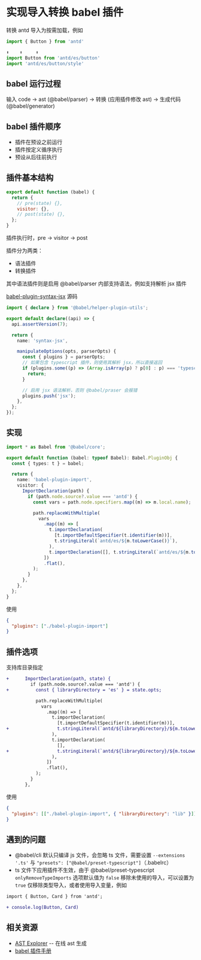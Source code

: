 # 实现导入转换 babel 插件

转换 antd 导入为按需加载，例如

```js
import { Button } from 'antd'

⬇️    ⬇️     ⬇️
import Button from 'antd/es/button'
import 'antd/es/button/style'
```

## babel 运行过程

输入 code -> ast (@babel/parser) -> 转换 (应用插件修改 ast) -> 生成代码 (@babel/generator)

## babel 插件顺序

- 插件在预设之前运行
- 插件按定义循序执行
- 预设从后往前执行

## 插件基本结构

```js
export default function (babel) {
  return {
    // pre(state) {},
    visitor: {},
    // post(state) {},
  };
}
```

插件执行时，pre -> visitor -> post

插件分为两类：

- 语法插件
- 转换插件

其中语法插件则是启用 @babel/parser 内部支持语法，例如支持解析 jsx 插件

[babel-plugin-syntax-jsx](https://github.com/babel/babel/blob/main/packages/babel-plugin-syntax-jsx/src/index.ts) 源码

```ts
import { declare } from '@babel/helper-plugin-utils';

export default declare((api) => {
  api.assertVersion(7);

  return {
    name: 'syntax-jsx',

    manipulateOptions(opts, parserOpts) {
      const { plugins } = parserOpts;
      // 如果包含 typescript 插件，则使用其解析 jsx，所以直接返回
      if (plugins.some((p) => (Array.isArray(p) ? p[0] : p) === 'typescript')) {
        return;
      }

      // 启用 jsx 语法解析，否则 @babel/praser 会报错
      plugins.push('jsx');
    },
  };
});
```

## 实现

```ts
import * as Babel from '@babel/core';

export default function (babel: typeof Babel): Babel.PluginObj {
  const { types: t } = babel;

  return {
    name: 'babel-plugin-import',
    visitor: {
      ImportDeclaration(path) {
        if (path.node.source?.value === 'antd') {
          const vars = path.node.specifiers.map((m) => m.local.name);

          path.replaceWithMultiple(
            vars
              .map((m) => [
                t.importDeclaration(
                  [t.importDefaultSpecifier(t.identifier(m))],
                  t.stringLiteral(`antd/es/${m.toLowerCase()}`),
                ),
                t.importDeclaration([], t.stringLiteral(`antd/es/${m.toLowerCase()}/style`)),
              ])
              .flat(),
          );
        }
      },
    },
  };
}
```

使用

```json
{
  "plugins": ["./babel-plugin-import"]
}
```

## 插件选项

支持库目录指定

```diff
+      ImportDeclaration(path, state) {
         if (path.node.source?.value === 'antd') {
+          const { libraryDirectory = 'es' } = state.opts;

           path.replaceWithMultiple(
             vars
               .map((m) => [
                 t.importDeclaration(
                   [t.importDefaultSpecifier(t.identifier(m))],
+                  t.stringLiteral(`antd/${libraryDirectory}/${m.toLowerCase()}`),
                 ),
                 t.importDeclaration(
                   [],
+                  t.stringLiteral(`antd/${libraryDirectory}/${m.toLowerCase()}/style`),
                 ),
               ])
               .flat(),
           );
         }
       },
```

使用

```json
{
  "plugins": [["./babel-plugin-import", { "libraryDirectory": "lib" }]]
}
```

## 遇到的问题

- @babel/cli 默认只编译 js 文件，会忽略 ts 文件，需要设置 `--extensions '.ts'` 与 `"presets": ["@babel/preset-typescript"]`（.babelrc）
- ts 文件下应用插件不生效，由于 @babel/preset-typescript `onlyRemoveTypeImports` 选项默认值为 `false` 移除未使用的导入，可以设置为 `true` 仅移除类型导入，或者使用导入变量，例如

```diff
import { Button, Card } from 'antd';

+ console.log(Button, Card)
```

## 相关资源

- [AST Explorer](https://astexplorer.net) -- 在线 ast 生成
- [babel 插件手册](https://github.com/jamiebuilds/babel-handbook/blob/master/translations/zh-Hans/plugin-handbook.md)
